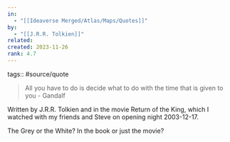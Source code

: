 ```yaml
---
in:
  - "[[Ideaverse Merged/Atlas/Maps/Quotes]]"
by:
  - "[[J.R.R. Tolkien]]"
related:
created: 2023-11-26
rank: 4.7
---
```

 
tags:: #source/quote 

> All you have to do is decide what to do with the time that is given to you - Gandalf

Written by J.R.R. Tolkien and in the movie Return of the King, which I watched with my friends and Steve on opening night 2003-12-17.

The Grey or the White? In the book or just the movie?
